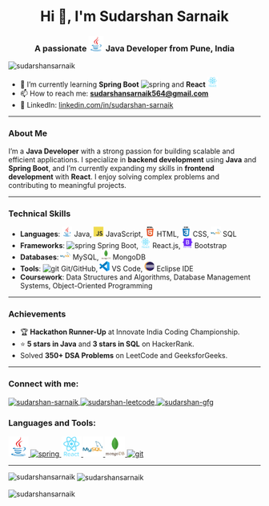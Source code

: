 <h1 align="center">Hi 👋, I'm Sudarshan Sarnaik</h1>
<h3 align="center">A passionate <img src="https://raw.githubusercontent.com/devicons/devicon/master/icons/java/java-original.svg" alt="java" width="30" height="30"/> Java Developer from Pune, India</h3>

<p align="left"> <img src="https://komarev.com/ghpvc/?username=sudarshansarnaik&label=Profile%20views&color=0e75b6&style=flat" alt="sudarshansarnaik" /> </p>

- 🌱 I’m currently learning **Spring Boot** <img src="https://www.vectorlogo.zone/logos/springio/springio-icon.svg" alt="spring" width="20" height="20"/> and **React** <img src="https://raw.githubusercontent.com/devicons/devicon/master/icons/react/react-original-wordmark.svg" alt="react" width="20" height="20"/>
- 📫 How to reach me: **sudarshansarnaik564@gmail.com**
- 🔗 LinkedIn: [linkedin.com/in/sudarshan-sarnaik](https://www.linkedin.com/in/sudarshan-sarnaik-35a163253/)

---

### **About Me**
I’m a **Java Developer** with a strong passion for building scalable and efficient applications. I specialize in **backend development** using **Java** and **Spring Boot**, and I’m currently expanding my skills in **frontend development** with **React**. I enjoy solving complex problems and contributing to meaningful projects.

---

### **Technical Skills**
- **Languages**: <img src="https://raw.githubusercontent.com/devicons/devicon/master/icons/java/java-original.svg" alt="java" width="20" height="20"/> Java, <img src="https://raw.githubusercontent.com/devicons/devicon/master/icons/javascript/javascript-original.svg" alt="javascript" width="20" height="20"/> JavaScript, <img src="https://raw.githubusercontent.com/devicons/devicon/master/icons/html5/html5-original-wordmark.svg" alt="html" width="20" height="20"/> HTML, <img src="https://raw.githubusercontent.com/devicons/devicon/master/icons/css3/css3-original-wordmark.svg" alt="css" width="20" height="20"/> CSS, <img src="https://raw.githubusercontent.com/devicons/devicon/master/icons/mysql/mysql-original-wordmark.svg" alt="mysql" width="20" height="20"/> SQL
- **Frameworks**: <img src="https://www.vectorlogo.zone/logos/springio/springio-icon.svg" alt="spring" width="20" height="20"/> Spring Boot, <img src="https://raw.githubusercontent.com/devicons/devicon/master/icons/react/react-original-wordmark.svg" alt="react" width="20" height="20"/> React.js, <img src="https://raw.githubusercontent.com/devicons/devicon/master/icons/bootstrap/bootstrap-plain-wordmark.svg" alt="bootstrap" width="20" height="20"/> Bootstrap
- **Databases**: <img src="https://raw.githubusercontent.com/devicons/devicon/master/icons/mysql/mysql-original-wordmark.svg" alt="mysql" width="20" height="20"/> MySQL, <img src="https://raw.githubusercontent.com/devicons/devicon/master/icons/mongodb/mongodb-original-wordmark.svg" alt="mongodb" width="20" height="20"/> MongoDB
- **Tools**: <img src="https://www.vectorlogo.zone/logos/git-scm/git-scm-icon.svg" alt="git" width="20" height="20"/> Git/GitHub, <img src="https://raw.githubusercontent.com/devicons/devicon/master/icons/vscode/vscode-original.svg" alt="vscode" width="20" height="20"/> VS Code, <img src="https://raw.githubusercontent.com/devicons/devicon/master/icons/eclipse/eclipse-original.svg" alt="eclipse" width="20" height="20"/> Eclipse IDE
- **Coursework**: Data Structures and Algorithms, Database Management Systems, Object-Oriented Programming

---



### **Achievements**
- 🏆 **Hackathon Runner-Up** at Innovate India Coding Championship.
- ⭐ **5 stars in Java** and **3 stars in SQL** on HackerRank.
- Solved **350+ DSA Problems** on LeetCode and GeeksforGeeks.

---

<h3 align="left">Connect with me:</h3>
<p align="left">
  <a href="https://linkedin.com/in/sudarshan-sarnaik-35a163253" target="blank">
    <img align="center" src="https://raw.githubusercontent.com/rahuldkjain/github-profile-readme-generator/master/src/images/icons/Social/linked-in-alt.svg" alt="sudarshan-sarnaik" height="30" width="40" />
  </a>
  <a href="https://leetcode.com/u/sudarshan2001/" target="blank">
    <img align="center" src="https://raw.githubusercontent.com/rahuldkjain/github-profile-readme-generator/master/src/images/icons/Social/leet-code.svg" alt="sudarshan-leetcode" height="30" width="40" />
  </a>
  <a href="https://www.geeksforgeeks.org/user/sudarshansarnaik564/" target="blank">
    <img align="center" src="https://raw.githubusercontent.com/rahuldkjain/github-profile-readme-generator/master/src/images/icons/Social/geeks-for-geeks.svg" alt="sudarshan-gfg" height="30" width="40" />
  </a>
</p>

<h3 align="left">Languages and Tools:</h3>
<p align="left">
  <a href="https://www.java.com" target="_blank" rel="noreferrer"> <img src="https://raw.githubusercontent.com/devicons/devicon/master/icons/java/java-original.svg" alt="java" width="40" height="40"/> </a>
  <a href="https://spring.io/" target="_blank" rel="noreferrer"> <img src="https://www.vectorlogo.zone/logos/springio/springio-icon.svg" alt="spring" width="40" height="40"/> </a>
  <a href="https://reactjs.org/" target="_blank" rel="noreferrer"> <img src="https://raw.githubusercontent.com/devicons/devicon/master/icons/react/react-original-wordmark.svg" alt="react" width="40" height="40"/> </a>
  <a href="https://www.mysql.com/" target="_blank" rel="noreferrer"> <img src="https://raw.githubusercontent.com/devicons/devicon/master/icons/mysql/mysql-original-wordmark.svg" alt="mysql" width="40" height="40"/> </a>
  <a href="https://www.mongodb.com/" target="_blank" rel="noreferrer"> <img src="https://raw.githubusercontent.com/devicons/devicon/master/icons/mongodb/mongodb-original-wordmark.svg" alt="mongodb" width="40" height="40"/> </a>
  <a href="https://git-scm.com/" target="_blank" rel="noreferrer"> <img src="https://www.vectorlogo.zone/logos/git-scm/git-scm-icon.svg" alt="git" width="40" height="40"/> </a>
</p>

---

<p><img align="left" src="https://github-readme-stats.vercel.app/api/top-langs?username=sudarshansarnaik&show_icons=true&locale=en&layout=compact" alt="sudarshansarnaik" /></p>

<p>&nbsp;<img align="center" src="https://github-readme-stats.vercel.app/api?username=sudarshansarnaik&show_icons=true&locale=en" alt="sudarshansarnaik" /></p>

<p><img align="center" src="https://github-readme-streak-stats.herokuapp.com/?user=sudarshansarnaik&" alt="sudarshansarnaik" /></p>
